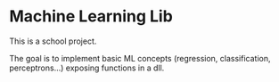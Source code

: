 Machine Learning Lib
================

This is a school project.

The goal is to implement basic ML concepts (regression, classification, perceptrons...) exposing functions in a dll.